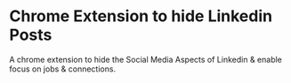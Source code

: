 # Chrome Extension to hide Linkedin Posts
A chrome extension to hide the Social Media Aspects of Linkedin &amp; enable focus on jobs &amp; connections.
